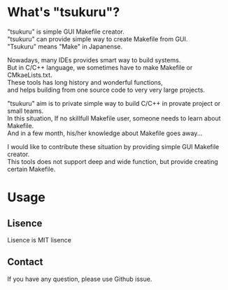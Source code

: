 # What's "tsukuru"?
"tsukuru" is simple GUI Makefile creator.  
"tsukuru" can provide simple way to create Makefile from GUI.   
"Tsukuru" means "Make" in Japanense.  

Nowadays, many IDEs provides smart way to build systems.  
But in C/C++ language, we sometimes have to make Makefile or CMkaeLists.txt.  
These tools has long history and wonderful functions,  
and helps building from one source code to very very large projects.  

"tsukuru" aim is to private simple way to build C/C++ in provate project or small teams.  
In this situation,  If no skillfull Makefile user, someone needs to learn about Makefile.  
And in a few month, his/her knowledge about Makefile goes away...  

I would like to contribute these situation by providing simple GUI Makefile creator.  
This tools does not support deep and wide function, 
but provide creating certain Makefile.   

# Usage

## Lisence
Lisence is MIT lisence

## Contact
If you have any question, please use Github issue.